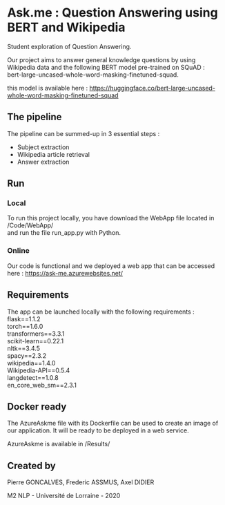 # Ask.me : Question Answering using BERT and Wikipedia

Student exploration of Question Answering.

Our project aims to answer general knowledge questions by using Wikipedia data and the following BERT model pre-trained on SQuAD :<br/>
bert-large-uncased-whole-word-masking-finetuned-squad.

this model is available here : https://huggingface.co/bert-large-uncased-whole-word-masking-finetuned-squad

## The pipeline

The pipeline can be summed-up in 3 essential steps : 

<ul>
    <li>Subject extraction</li>
    <li>Wikipedia article retrieval</li>
    <li>Answer extraction </li>
</ul>

## Run

### Local

To run this project locally, you have download the WebApp file located in /Code/WebApp/<br/>
and run the file run_app.py with Python.

### Online 

Our code is functional and we deployed a web app that can be accessed here : https://ask-me.azurewebsites.net/

## Requirements

The app can be launched locally with the following requirements : <br/>
flask==1.1.2<br/>
torch==1.6.0<br/>
transformers==3.3.1<br/>
scikit-learn==0.22.1<br/>
nltk==3.4.5<br/>
spacy==2.3.2<br/>
wikipedia==1.4.0<br/>
Wikipedia-API==0.5.4<br/>
langdetect==1.0.8<br/>
en_core_web_sm==2.3.1<br/>

## Docker ready

The AzureAskme file with its Dockerfile can be used to create an image of our application. It will be ready to be deployed in a web service.

AzureAskme is available in /Results/

## Created by

Pierre GONCALVES, Frederic ASSMUS, Axel DIDIER 

M2 NLP - Université de Lorraine - 2020
